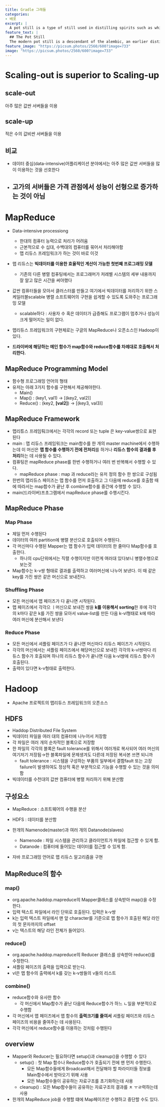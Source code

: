 ```yaml
---
title: Gradle 그래들
categories:
- 배포
excerpt: |
  A pot still is a type of still used in distilling spirits such as whisky or brandy. Heat is applied directly to the pot containing the wash (for whisky) or wine (for brandy).
feature_text: |
  ## The Pot Still
  The modern pot still is a descendant of the alembic, an earlier distillation device
feature_image: "https://picsum.photos/2560/600?image=733"
image: "https://picsum.photos/2560/600?image=733"
---
```


# Scaling-out is superior to Scaling-up

## scale-out

아주 많은 값싼 서버들을 이용

## scale-up

적은 수의 값비싼 서버들을 이용

## 비교

- 데이터 중심(data-intensive)어플리케이션 분야에서는 아주 많은 값싼 서버들을 많이 이용하는 것을 선호한다
- 고가의 서버들은 가격 관점에서 성능이 선형으로 증가하는 것이 아님
    - 
    

# MapReduce

- Data-intensive processiong
    - 한대의 컴퓨터 능력으로 처리가 어려움
    - 근본적으로 수 십대, 수백대의 컴퓨터를 묶어서 처리해야함
    - 맵 리듀스 프레임워크가 하는 것이 바로 이것
    
- 맵 리듀스는 **빅데이터를 이용한 효율적인 계산이 가능한 첫번째 프로그래밍 모델**
    - 기존의 다른 병렬 컴퓨팅에서는 프로그래머가 저레벨 시스템의 세부 내용까지 잘 알고 많은 시간을 써야했다

- 값싼 컴퓨터들을 모아서 클러스터를 만들고
여기에서 빅데이터를 처리하기 위한
스케일러블scalable 병렬 소프트웨어의 구현을 쉽게할 수 있도록 도와주는 프로그래밍 모델
    - scalable하다
    :  사용자 수 혹은 데이터가 급증해도 프로그램이 멈추거나 성능이 크게 떨어지는 일이 없다.

- 맵리듀스 프레임워크의 구현체로는 구글의 MapReduce나 오픈소스인 Hadoop이 있다.
- **드라이버에 해당하는 메인 함수가 map함수와 reduce함수를 차례대로 호출해서 처리한다.**

## MapReduce Programming Model

- 함수형 프로그래밍 언어의 형태
- 유저는 아래 3가지 함수를 구현해서 제공해야한다.
    - Main()
    - Map() : (key1, val1) → [(key2, val2)]
    - Reduce() : (key2, **[val2]**) → [(key3, val3)]
    

## MapReduce Framework

- 맵리튜스 프레임퉈크에서는 각각의 record 또는 tuple 은 key-value쌍으로 표현된다
- main
: 맵 리듀스 프레임워크는 main함수를 한 개의 master machine에서 수행하는데
이 머신은 **맵 함수를 수행하기 전에 전처리**를 하거나 **리듀스 함수의 결과를 후처리**하는 데 사용될 수 있다.
- 컴퓨팅은 mapReduce phase를 한번 수행하거나 여러 번 반복해서 수행할 수 있다.
    - mapReduce phase : map 과 reduce라는 유저 정의 함수 한 쌍으로 구성됨
- 한번의 맵리듀스 페이즈는 맵 함수를 먼저 호출하고 그 다음에 reduce를 호출함
때에 따라서는 map함수가 끝난 후 combine함수를 중간에 수행할 수 있다.
- main(드라이버)프초그램에서 mapReduce phase를 수행시킨다.

## MapReduce Phase

### Map Phase

- 제일 먼저 수행된다
- 데이터의 여러 partition에 병렬 분산으로 호출되어 수행된다.
- 각 머신마다 수행된 Mapper는 맵 함수가 입력 데이터의 한 줄마다 Map함수를 호출한다.
    - 하나의 cpu단위에서는 직렬 수행이지만 이런게 여러대 있다보니 병렬수행으로 보는것
- Map함수는 k-v쌍 형태로 결과를 출력하고 여러머신에 나누어 보낸다.
이 때 같은 key를 가진 쌍은 같은 머신으로 보내진다.

### Shuffling Phase

- 모든 머신에서 맵 페이즈가 다 끝나면 시작된다.
- 맵 페이즈에서 각각으 ㅣ머신으로 보내진 쌍을 **k를 이용해서 sorting**한 후에
각각의 k마다 같은 k를 가진 쌍을 모아서 value-list를 만든 다음
k-vl형태로 k에 따라 여러 머신에 분산해서 보낸다

### Reduce Phase

- 모든 머신에서 셔플링 페이즈가 다 끝나면 머신마다 리듀스 페이즈가 시작된다.
- 각각의 머신에서는 셔플링 페이즈에서 해당머신으로 보내진 각각의 k-vl쌍마다 리듀스 함수가 호출되며 하나의 리듀스 함수가 끝나면 다음 k-vl쌍에 리듀스 함수가 호출된다.
- 출력이 있다면 k-v형태로 출력한다.

# Hadoop

- Apache 프로젝트의 맵리듀스 프레임워크의 오픈소스

## HDFS

- Haddop Distributed File System
- 빅데이터 파일을 여러 대의 컴퓨터에 나누어서 저장함
- 각 파일은 여러 개의 순차적인 블록으로 저장함
- 한 파일의 각각의 블록은 fault tolerance를 위해서 여러개로 복사되어 여러 머신의 여기저기 저장됨→한 블록파일에 문제생겨도 다른데 저장된 복사본 쓰면 되니까
    - fault tolerance
    : 시스템을 구성하는 부품의 일부에서 결함fault 또는 고장failure이 발생하여도 정상적 혹은 부분적으로 기능을 수행할 수 있는 것을 의미함
- 빅데이터를 수천대의 값싼 컴퓨터에 병렬 처리하기 위해 분산함

## 구성요소

- MapReduce : 소프트웨어의 수행을 분산
- HDFS : 데이터를 분산함

- 한개의 Namenode(master)과 여러 개의 Datanode(slaves)
    - Namenode
    : 파일 시스템을 관리하고 클라이언트가 파일에 접근할 수 있게 함.
    - Datanode
    : 컴퓨터에 들어있는 데이터를 접근할 수 있게 함.

- 자바 프로그래밍 언어로 맵 리듀스 알고리즘을 구현

## MapReduce의 함수

### map()

- org.apache.haddop.mapreduce의 Mapper클래스를 상속받아 map()을 수정한다.
- 입력 텍스트 파일에서 라인 단위로 호출된다.
입력은 k-v쌍
- k는 입력 텍스트 파일에서 맨 앞 character를 기준으로 맵 함수가 호출된 해당 라인의 첫 문자까지의 offset
- v는 텍스트의 해당 라인 전체가 들어있다.

### reduce()

- org.apache.haddop.mapreduce의 Reducer 클래스를 상속받아 reduce()를 수정한다.
- 셔플링 페이즈의 출력을 입력으로 받는다.
- vl은 맵 함수의 출력에서 k를 갖는 k-v쌍들의 v들의 리스트

### combine()

- reduce함수와 유사한 함수
    - 각 머신에서 Map함수가 끝난 다음에 Reduce함수가 하느 ㄴ일을 부분적으로 수행함
- 각 머신에서 맵 페이즈에서 맵 함수의 **출력크기를 줄여서**
셔플링 페이즈와 리듀스 페이즈의 비용을 줄여주는 데 사용된다.
- 각각 머신에서 reduce함수를 이용하는 것처럼 수행된다

## overview

- Mapper와 Reducer는 필요하다면 setup()과 cleanup()을 수행할 수 있다
    - setup()
    : 첫 Map 함수나 Reduce함수가 호출되기 전에 맨 먼저 수행한다.
        - 모든 Map함수들에게 Broadcast해서 전달해야 할 파라미터들 정보를 Main함수에서 받아오기 위해 사용
        - 모든 Map함수들이 공유하는 자료구조를 초기화하는데 사용
    - cleanup()
    : 모든 Map함수들이 공유하는 자료구조의 결과를 ㅊ ㅜㄹ력하는데 사용
- 한개의 MapReduce job을 수행할 떄에 Map페이즈만 수행하고 중단할 수도 있다.
